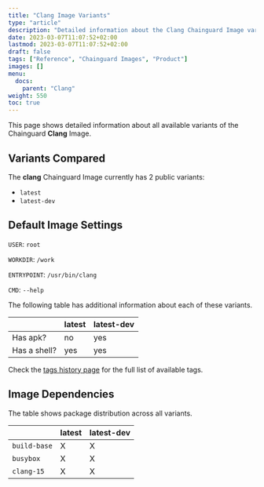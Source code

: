 ```yaml
---
title: "Clang Image Variants"
type: "article"
description: "Detailed information about the Clang Chainguard Image variants"
date: 2023-03-07T11:07:52+02:00
lastmod: 2023-03-07T11:07:52+02:00
draft: false
tags: ["Reference", "Chainguard Images", "Product"]
images: []
menu:
  docs:
    parent: "Clang"
weight: 550
toc: true
---
```


This page shows detailed information about all available variants of the Chainguard **Clang** Image.

## Variants Compared
The **clang** Chainguard Image currently has 2 public variants: 

- `latest`
- `latest-dev`

## Default Image Settings
`USER`:		`root`

`WORKDIR`:	`/work`

`ENTRYPOINT`:	`/usr/bin/clang`

`CMD`:		`--help`

The following table has additional information about each of these variants.

|              | latest | latest-dev |
|--------------|--------|------------|
| Has apk?     | no     | yes        |
| Has a shell? | yes    | yes        |

Check the [tags history page](/chainguard/chainguard-images/reference/clang/tags_history/) for the full list of available tags.
## Image Dependencies
The table shows package distribution across all variants.

|              | latest | latest-dev |
|--------------|--------|------------|
| `build-base` | X      | X          |
| `busybox`    | X      | X          |
| `clang-15`   | X      | X          |
